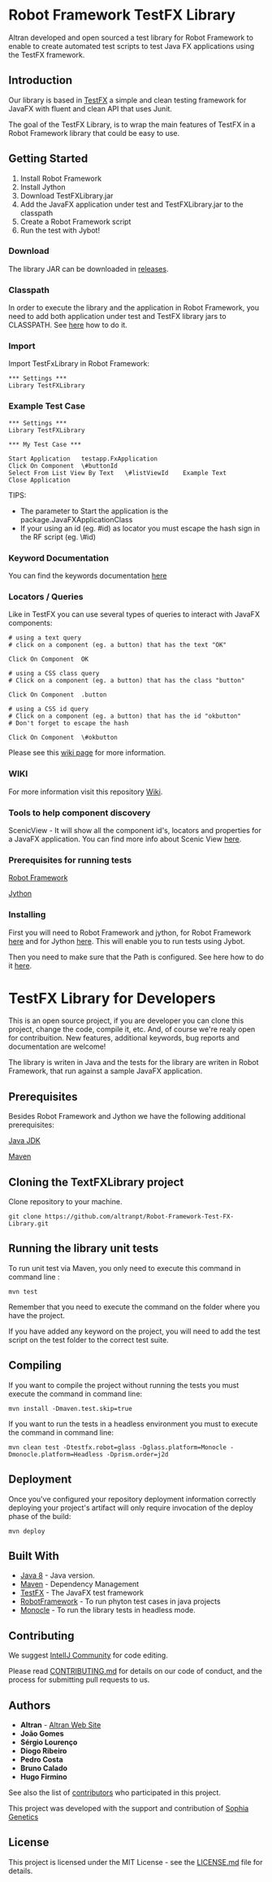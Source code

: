 # Robot Framework TestFX Library

Altran developed and open sourced a test library for Robot Framework to enable to create automated test scripts to test Java FX applications using the TestFX framework. 


## Introduction

Our library is based in [TestFX](https://github.com/TestFX/TestFX) a simple and clean testing framework for JavaFX with fluent and clean API that uses Junit.

The goal of the TestFX Library, is to wrap the main features of TestFX in a Robot Framework library that could be easy to use.


## Getting Started

1. Install Robot Framework
2. Install Jython
3. Download TestFXLibrary.jar
4. Add the JavaFX application under test and TestFXLibrary.jar to the classpath
5. Create a Robot Framework script
6. Run the test with Jybot!

### Download

The library JAR can be downloaded in [releases](https://github.com/Altran-PT-GDC/Robot-Framework-Test-FX-Library/releases).

### Classpath

In order to execute the library and the application in Robot Framework, you need to add both application under test and TestFX library jars to CLASSPATH. See [here](http://robotframework.org/robotframework/latest/RobotFrameworkUserGuide.html#configuring-path) how to do it.

### Import

Import TestFxLibrary in Robot Framework:

    *** Settings ***
    Library TestFXLibrary

### Example Test Case

    *** Settings ***
    Library TestFXLibrary

    *** My Test Case ***

    Start Application   testapp.FxApplication
    Click On Component  \#buttonId
    Select From List View By Text   \#listViewId    Example Text
    Close Application
    
    
TIPS: 
- The parameter to Start the application is the package.JavaFXApplicationClass
- If your using an id (eg. #id) as locator you must escape the hash sign in the RF script (eg. \\#id)

### Keyword Documentation

You can find the keywords documentation [here](https://rawgit.com/Altran-PT-GDC/Robot-Framework-Test-FX-Library/master/docs/TestFXLibrary.html)

### Locators / Queries

Like in TestFX you can use several types of queries to interact with JavaFX components:

    # using a text query
    # click on a component (eg. a button) that has the text "OK"
    
    Click On Component  OK  
    
    # using a CSS class query
    # Click on a component (eg. a button) that has the class "button"
    
    Click On Component  .button  
    
    # using a CSS id query
    # Click on a component (eg. a button) that has the id "okbutton"
    # Don't forget to escape the hash
    
    Click On Component  \#okbutton     
    
Please see this [wiki page](https://github.com/Altran-PT-GDC/Robot-Framework-Test-FX-Library/wiki/5.-Identifying-Locators) for more information.

### WIKI

For more information visit this repository [Wiki](https://github.com/Altran-PT-GDC/Robot-Framework-Test-FX-Library/wiki).

### Tools to help component discovery

ScenicView - It will show all the component id's, locators and properties for a JavaFX application. You can find more info about Scenic View [here](http://fxexperience.com/scenic-view/).

### Prerequisites for running tests

[Robot Framework](https://github.com/robotframework/robotframework)

[Jython](http://www.jython.org/)

### Installing

First you will need to Robot Framework and jython, for Robot Framework [here](http://robotframework.org/MavenPlugin/examples/javalibraries.html) and for Jython 
[here](https://wiki.python.org/jython/InstallationInstructions). This will enable you to run tests using Jybot.

Then you need to make sure that the Path is configured. See here how to do it 
[here](http://robotframework.org/robotframework/latest/RobotFrameworkUserGuide.html#configuring-path).




# TestFX Library for Developers 

This is an open source project, if you are developer you can clone this project, change the code, compile it, etc. And, of course we're realy open for contribuition. New features, additional keywords, bug reports and documentation are welcome!

The library is writen in Java and the tests for the library are writen in Robot Framework, that run against a sample JavaFX application.


## Prerequisites

Besides Robot Framework and Jython we have the following additional prerequisites: 

[Java JDK](http://www.oracle.com/technetwork/java/javase/downloads/jdk8-downloads-2133151.html)

[Maven](https://maven.apache.org/) 


## Cloning the TextFXLibrary project

Clone repository to your machine.

```
git clone https://github.com/altranpt/Robot-Framework-Test-FX-Library.git
```

## Running the library unit tests

To run unit test via Maven, you only need to execute this command in command line : 

```
mvn test
```

Remember that you need to execute the command on the folder where you have the project.

If you have added any keyword on the project, you will need to add the test script on the test folder to the correct 
test suite. 


## Compiling

If you want to compile the project without running the tests you must execute the command in command line:

```
mvn install -Dmaven.test.skip=true
```

If you want to run the tests in a headless environment you must to execute the command in command line:

```
mvn clean test -Dtestfx.robot=glass -Dglass.platform=Monocle -Dmonocle.platform=Headless -Dprism.order=j2d
```


## Deployment

Once you've configured your repository deployment information correctly deploying your project's artifact will only 
require invocation of the deploy phase of the build:

```
mvn deploy
```


## Built With

* [Java 8](http://www.oracle.com/technetwork/java/javase/overview/java8-2100321.html) - Java version.
* [Maven](https://maven.apache.org/) - Dependency Management
* [TestFX](https://github.com/TestFX/TestFX) - The JavaFX test framework
* [RobotFramework](http://robotframework.org/MavenPlugin/examples/javalibraries.html) - To run phyton test cases in 
java projects
* [Monocle](https://mvnrepository.com/artifact/org.testfx/openjfx-monocle/1.8.0_20) - To run the library tests in 
headless mode.


## Contributing

We suggest [IntelIJ Community](https://www.jetbrains.com/idea/download/#section=windows) for code editing.

Please read [CONTRIBUTING.md](https://github.com/Altran-PT-GDC/Robot-Framework-Test-FX-Library/blob/master/testfxlibrary/CONTRIBUTING.md) for details on our code of conduct, and the process for submitting pull 
requests to us.


## Authors

* **Altran** - [Altran Web Site](https://www.altran.com/us/en/)
* **João Gomes** 
* **Sérgio Lourenço** 
* **Diogo Ribeiro** 
* **Pedro Costa** 
* **Bruno Calado** 
* **Hugo Firmino** 

See also the list of [contributors](https://github.com/Altran-PT-GDC/Robot-Framework-Test-FX-Library/contributors) who participated in this project.

This project was developed with the support and contribution of [Sophia Genetics](http://www.sophiagenetics.com/)


## License

This project is licensed under the MIT License - see the [LICENSE.md](https://github.com/Altran-PT-GDC/Robot-Framework-Test-FX-Library/blob/master/testfxlibrary/LICENSE.md) file for details.


